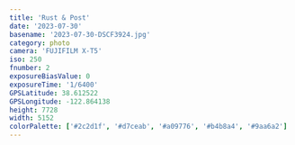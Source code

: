 ```yaml
---
title: 'Rust & Post'
date: '2023-07-30'
basename: '2023-07-30-DSCF3924.jpg'
category: photo
camera: 'FUJIFILM X-T5'
iso: 250
fnumber: 2
exposureBiasValue: 0
exposureTime: '1/6400'
GPSLatitude: 38.612522
GPSLongitude: -122.864138
height: 7728
width: 5152
colorPalette: ['#2c2d1f', '#d7ceab', '#a09776', '#b4b8a4', '#9aa6a2']
---
```

